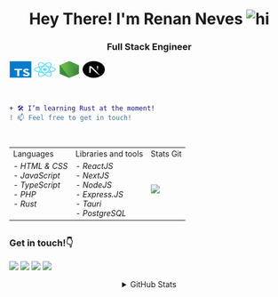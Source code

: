 <h1 align="center"> Hey There! I'm Renan Neves <img src="https://user-images.githubusercontent.com/1303154/88677602-1635ba80-d120-11ea-84d8-d263ba5fc3c0.gif" width="28px" height="28px" alt="hi"/> </h1>

<div align="left">
  <h3 align="center">Full Stack Engineer</h3>
  <div align='center' style='display:inline-block;margin-bottom:15px'>
    <img align="center" alt="Ts" height="30" width="40" src="https://raw.githubusercontent.com/devicons/devicon/master/icons/typescript/typescript-plain.svg">
    <img align="center" alt="React" height="30" width="40" src="https://raw.githubusercontent.com/devicons/devicon/master/icons/react/react-original.svg">
    <img align="center" alt="CSS" height="30" width="40" src="https://raw.githubusercontent.com/devicons/devicon/master/icons/nodejs/nodejs-original.svg">
    <img align="center" alt="HTML" height="30" width="40" src="https://raw.githubusercontent.com/devicons/devicon/master/icons/nextjs/nextjs-original.svg">
  </div>
</div>

<br>

```diff
+ 🛠️ I’m learning Rust at the moment!
! 📫 Feel free to get in touch!
```

<br>

 <table align="center">
  <tr>
    <td>Languages</td>
     <td>Libraries and tools</td>
    <td>Stats Git</td>
  </tr>
  <tr>
    <td> 
      <em>
        - HTML & CSS<br/>
        - JavaScript<br/>
        - TypeScript<br/>
        - PHP<br/>
        - Rust<br/>
        <br/>
      </em>
    </td>
    <td>
      <em>
        - ReactJS<br/>
        - NextJS<br/>
        - NodeJS<br/>
        - Express.JS<br/>
        - Tauri<br/>
        - PostgreSQL<br/>
      </em>
    </td>
    <td><img src = "https://github-readme-stats.vercel.app/api?username=RenanSui&hide=issues&count_private=true&show_icons=true?&theme=tokyonight"> </td>
  </tr>
 </table> 

##

<h3 align="left">Get in touch!👇</h3>

<a target="_blank" href="https://renansui.vercel.app"><img src="https://img.shields.io/badge/Portfolio-%23333?style=for-the-badge"></a>
<a href = "mailto:renanddtao@gmail.com" align="left"><img src="https://img.shields.io/badge/-Gmail-E43F3F?style=for-the-badge&logo=gmail&logoColor=white" target="_blank"></a>
<a href="https://www.linkedin.com/in/renansui/" target="_blank" align="left"><img src="https://img.shields.io/badge/-LinkedIn-%230077B5?style=for-the-badge&logo=linkedin&logoColor=white" target="_blank"></a>
<span align="center"> <img src="https://komarev.com/ghpvc/?username=RenanSui&color=blue&style=for-the-badge" /> </span>


<details align="center">
<summary>
  GitHub Stats
</summary>

![](http://github-profile-summary-cards.vercel.app/api/cards/profile-details?username=RenanSui)

<p><img align="center" src="https://github-readme-streak-stats.herokuapp.com/?user=renansui&" alt="renansui" /></p>
  
<p><img align="center" src="https://github-readme-stats.vercel.app/api?username=renansui&show_icons=true&locale=en" alt="renansui" /></p>

<p><img align="center" src="https://github-readme-stats.vercel.app/api/top-langs?username=renansui&show_icons=true&locale=en&layout=compact" alt="renansui" /></p>
  
</details>


